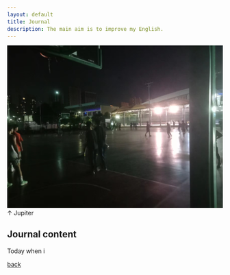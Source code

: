 ```yaml
---
layout: default
title: Journal
description: The main aim is to improve my English.
---
```


<img src="https://github.com/zhongpengqun/material/raw/master/basketball.jpeg"/>
↑ Jupiter

## Journal content
Today when i



[back](./)
